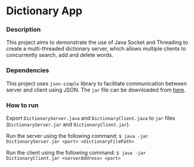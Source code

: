 # Dictionary App

### Description
This project aims to demonstrate the use of Java Socket and Threading to create a multi-threaded dictionary server, which allows multiple clients to concurrently search, add and delete words.

### Dependencies
This project uses `json-simple` library to facilitate communication between server and client using JSON. The `jar` file can be downloaded from [here](https://code.google.com/archive/p/json-simple/).

### How to run
Export `DictionaryServer.java` and `DictionaryClient.java` to `jar` files (`DictionaryServer.jar` and `DictionaryClient.jar`).

Run the server using the following command: `$ java -jar DictionaryServer.jar <port> <dictionaryFilePath>`

Run the client using the following command: `$ java -jar DictionaryClient.jar <serverAddress> <port>`